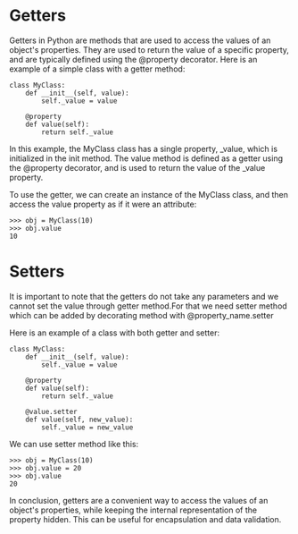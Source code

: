  # Getters
Getters in Python are methods that are used to access the values of an object's properties. They are used to return the value of a specific property, and are typically defined using the @property decorator. Here is an example of a simple class with a getter method:

```
class MyClass:
    def __init__(self, value):
        self._value = value

    @property
    def value(self):
        return self._value
```        
In this example, the MyClass class has a single property, _value, which is initialized in the init method. The value method is defined as a getter using the @property decorator, and is used to return the value of the _value property.

To use the getter, we can create an instance of the MyClass class, and then access the value property as if it were an attribute:

```
>>> obj = MyClass(10)
>>> obj.value
10
```
# Setters
It is important to note that the getters do not take any parameters and we cannot set the value through getter method.For that we need setter method which can be added by decorating method with @property_name.setter

Here is an example of a class with both getter and setter:

```
class MyClass:
    def __init__(self, value):
        self._value = value

    @property
    def value(self):
        return self._value

    @value.setter
    def value(self, new_value):
        self._value = new_value
```        
We can use setter method like this:

```
>>> obj = MyClass(10)
>>> obj.value = 20
>>> obj.value
20
```
In conclusion, getters are a convenient way to access the values of an object's properties, while keeping the internal representation of the property hidden. This can be useful for encapsulation and data validation.